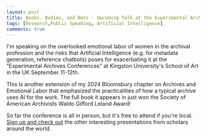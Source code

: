 ```yaml
---
layout: post
title: Books, Bodies, and Bots - Upcoming Talk at the Experimental Archives Conference at Kingston University's School of Art
tags: [Research,Public Speaking, Artificial Intelligence]
comments: true
---
```


I'm speaking on the overlooked emotional labor of women in the archival profession and the risks that Artificial Intelligence (e.g. for metadata generation, reference chatbots) poses for exacerbating it at the "Experimental Archives Conferences" at Kingston University's School of Art in the UK September 11-12th. 


This is another extension of my 2024 Bloomsbury chapter on Archives and Emotional Labor that emphasized the practicalities of how a typical archive  uses AI for the work. The full book it appears in just won the Society of American Archivists Waldo Gifford Leland Award! 


So far the conference is all in person, but it's free to attend if you're local. [Sign up and check out](https://www.eventbrite.co.uk/e/experimental-archives-conference-kingston-university-uk-tickets-1544601989129?aff=oddtdtcreator) the other interesting presentations from scholars around the world.
